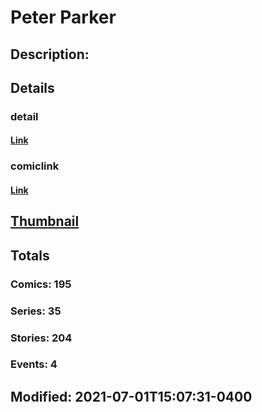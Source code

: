# Peter Parker
## Description: 
## Details
### detail
#### [Link](http://marvel.com/characters/2748/molly_von_richtofen?utm_campaign=apiRef&utm_source=225578a89fc76f3d20fbffda5d17a88d)
### comiclink
#### [Link](http://marvel.com/comics/characters/1009491/peter_parker?utm_campaign=apiRef&utm_source=225578a89fc76f3d20fbffda5d17a88d)
## [Thumbnail](http://i.annihil.us/u/prod/marvel/i/mg/b/40/image_not_available.jpg)
## Totals
### Comics: 195
### Series: 35
### Stories: 204
### Events: 4
## Modified: 2021-07-01T15:07:31-0400